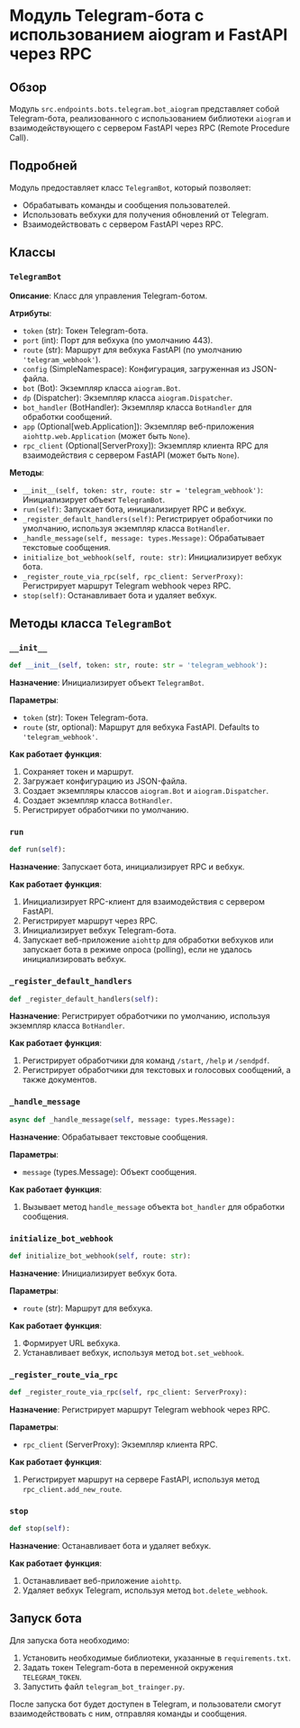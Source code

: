 # Модуль Telegram-бота с использованием aiogram и FastAPI через RPC

## Обзор

Модуль `src.endpoints.bots.telegram.bot_aiogram` представляет собой Telegram-бота, реализованного с использованием библиотеки `aiogram` и взаимодействующего с сервером FastAPI через RPC (Remote Procedure Call).

## Подробней

Модуль предоставляет класс `TelegramBot`, который позволяет:

*   Обрабатывать команды и сообщения пользователей.
*   Использовать вебхуки для получения обновлений от Telegram.
*   Взаимодействовать с сервером FastAPI через RPC.

## Классы

### `TelegramBot`

**Описание**: Класс для управления Telegram-ботом.

**Атрибуты**:

*   `token` (str): Токен Telegram-бота.
*   `port` (int): Порт для вебхука (по умолчанию 443).
*   `route` (str): Маршрут для вебхука FastAPI (по умолчанию `'telegram_webhook'`).
*   `config` (SimpleNamespace): Конфигурация, загруженная из JSON-файла.
*   `bot` (Bot): Экземпляр класса `aiogram.Bot`.
*   `dp` (Dispatcher): Экземпляр класса `aiogram.Dispatcher`.
*   `bot_handler` (BotHandler): Экземпляр класса `BotHandler` для обработки сообщений.
*   `app` (Optional[web.Application]): Экземпляр веб-приложения `aiohttp.web.Application` (может быть `None`).
*   `rpc_client` (Optional[ServerProxy]): Экземпляр клиента RPC для взаимодействия с сервером FastAPI (может быть `None`).

**Методы**:

*   `__init__(self, token: str, route: str = 'telegram_webhook')`: Инициализирует объект `TelegramBot`.
*   `run(self)`: Запускает бота, инициализирует RPC и вебхук.
*   `_register_default_handlers(self)`: Регистрирует обработчики по умолчанию, используя экземпляр класса `BotHandler`.
*   `_handle_message(self, message: types.Message)`: Обрабатывает текстовые сообщения.
*   `initialize_bot_webhook(self, route: str)`: Инициализирует вебхук бота.
*   `_register_route_via_rpc(self, rpc_client: ServerProxy)`: Регистрирует маршрут Telegram webhook через RPC.
*   `stop(self)`: Останавливает бота и удаляет вебхук.

## Методы класса `TelegramBot`

### `__init__`

```python
def __init__(self, token: str, route: str = 'telegram_webhook'):
```

**Назначение**: Инициализирует объект `TelegramBot`.

**Параметры**:

*   `token` (str): Токен Telegram-бота.
*   `route` (str, optional): Маршрут для вебхука FastAPI. Defaults to `'telegram_webhook'`.

**Как работает функция**:

1.  Сохраняет токен и маршрут.
2.  Загружает конфигурацию из JSON-файла.
3.  Создает экземпляры классов `aiogram.Bot` и `aiogram.Dispatcher`.
4.  Создает экземпляр класса `BotHandler`.
5.  Регистрирует обработчики по умолчанию.

### `run`

```python
def run(self):
```

**Назначение**: Запускает бота, инициализирует RPC и вебхук.

**Как работает функция**:

1.  Инициализирует RPC-клиент для взаимодействия с сервером FastAPI.
2.  Регистрирует маршрут через RPC.
3.  Инициализирует вебхук Telegram-бота.
4.  Запускает веб-приложение `aiohttp` для обработки вебхуков или запускает бота в режиме опроса (polling), если не удалось инициализировать вебхук.

### `_register_default_handlers`

```python
def _register_default_handlers(self):
```

**Назначение**: Регистрирует обработчики по умолчанию, используя экземпляр класса `BotHandler`.

**Как работает функция**:

1.  Регистрирует обработчики для команд `/start`, `/help` и `/sendpdf`.
2.  Регистрирует обработчики для текстовых и голосовых сообщений, а также документов.

### `_handle_message`

```python
async def _handle_message(self, message: types.Message):
```

**Назначение**: Обрабатывает текстовые сообщения.

**Параметры**:

*   `message` (types.Message): Объект сообщения.

**Как работает функция**:

1.  Вызывает метод `handle_message` объекта `bot_handler` для обработки сообщения.

### `initialize_bot_webhook`

```python
def initialize_bot_webhook(self, route: str):
```

**Назначение**: Инициализирует вебхук бота.

**Параметры**:

*   `route` (str): Маршрут для вебхука.

**Как работает функция**:

1.  Формирует URL вебхука.
2.  Устанавливает вебхук, используя метод `bot.set_webhook`.

### `_register_route_via_rpc`

```python
def _register_route_via_rpc(self, rpc_client: ServerProxy):
```

**Назначение**: Регистрирует маршрут Telegram webhook через RPC.

**Параметры**:

*   `rpc_client` (ServerProxy): Экземпляр клиента RPC.

**Как работает функция**:

1.  Регистрирует маршрут на сервере FastAPI, используя метод `rpc_client.add_new_route`.

### `stop`

```python
def stop(self):
```

**Назначение**: Останавливает бота и удаляет вебхук.

**Как работает функция**:

1.  Останавливает веб-приложение `aiohttp`.
2.  Удаляет вебхук Telegram, используя метод `bot.delete_webhook`.

## Запуск бота

Для запуска бота необходимо:

1.  Установить необходимые библиотеки, указанные в `requirements.txt`.
2.  Задать токен Telegram-бота в переменной окружения `TELEGRAM_TOKEN`.
3.  Запустить файл `telegram_bot_trainger.py`.

После запуска бот будет доступен в Telegram, и пользователи смогут взаимодействовать с ним, отправляя команды и сообщения.